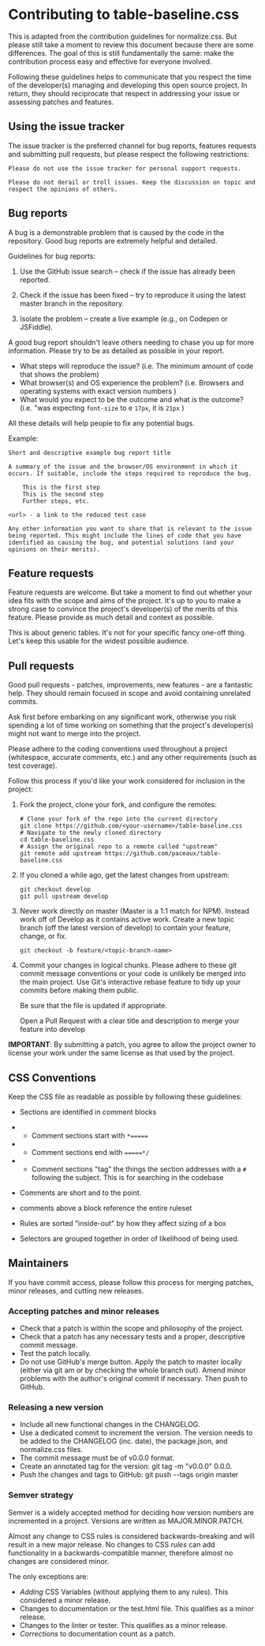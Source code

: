 # Contributing to table-baseline.css

This is adapted from the contribution guidelines for normalize.css. But please still take a moment to review this document because there are some differences. The goal of this is still fundamentally the same: make the contribution process easy and effective for everyone involved.

Following these guidelines helps to communicate that you respect the time of the developer(s) managing and developing this open source project. In return, they should reciprocate that respect in addressing your issue or assessing patches and features.

## Using the issue tracker

The issue tracker is the preferred channel for bug reports, features requests and submitting pull requests, but please respect the following restrictions:

    Please do not use the issue tracker for personal support requests.

    Please do not derail or troll issues. Keep the discussion on topic and respect the opinions of others.

## Bug reports

A bug is a demonstrable problem that is caused by the code in the repository. Good bug reports are extremely helpful and detailed. 

Guidelines for bug reports:

1. Use the GitHub issue search – check if the issue has already been reported.

2. Check if the issue has been fixed – try to reproduce it using the latest master branch in the repository.

3. Isolate the problem – create a live example (e.g., on Codepen or JSFiddle). 

A good bug report shouldn't leave others needing to chase you up for more information. Please try to be as detailed as possible in your report. 

* What steps will reproduce the issue? (i.e. The minimum amount of code that shows the problem)
* What browser(s) and OS experience the problem? (i.e. Browsers and operating systems with exact version numbers )
* What would you expect to be the outcome and what _is_ the outcome? (i.e. "was expecting `font-size` to e `17px`, it is `21px` )

All these details will help people to fix any potential bugs.

Example:

    Short and descriptive example bug report title

    A summary of the issue and the browser/OS environment in which it occurs. If suitable, include the steps required to reproduce the bug.

        This is the first step
        This is the second step
        Further steps, etc.

    <url> - a link to the reduced test case

    Any other information you want to share that is relevant to the issue being reported. This might include the lines of code that you have identified as causing the bug, and potential solutions (and your opinions on their merits).

## Feature requests

Feature requests are welcome. But take a moment to find out whether your idea fits with the scope and aims of the project. It's up to you to make a strong case to convince the project's developer(s) of the merits of this feature. Please provide as much detail and context as possible.

This is about generic tables. It's not for your specific fancy one-off thing. Let's keep this usable for the widest possible audience.

## Pull requests

Good pull requests - patches, improvements, new features - are a fantastic help. They should remain focused in scope and avoid containing unrelated commits.

Ask first before embarking on any significant work, otherwise you risk spending a lot of time working on something that the project's developer(s) might not want to merge into the project.

Please adhere to the coding conventions used throughout a project (whitespace, accurate comments, etc.) and any other requirements (such as test coverage).

Follow this process if you'd like your work considered for inclusion in the project:

1. Fork the project, clone your fork, and configure the remotes:

    ```
    # Clone your fork of the repo into the current directory
    git clone https://github.com/<your-username>/table-baseline.css
    # Navigate to the newly cloned directory
    cd table-baseline.css
    # Assign the original repo to a remote called "upstream"
    git remote add upstream https://github.com/paceaux/table-baseline.css
    ```

2. If you cloned a while ago, get the latest changes from upstream:

    ```
    git checkout develop
    git pull upstream develop
    ```

3. Never work directly on master (Master is a 1:1 match for NPM). Instead work off of Develop as it contains active work.   Create a new topic branch (off the latest version of develop) to contain your feature, change, or fix. 

    ```
    git checkout -b feature/<topic-branch-name>
    ```


4. Commit your changes in logical chunks. Please adhere to these git commit message conventions or your code is unlikely be merged into the main project. Use Git's interactive rebase feature to tidy up your commits before making them public.

    Be sure that the file is updated if appropriate. 

    Open a Pull Request with a clear title and description to merge your feature into develop

**IMPORTANT**: By submitting a patch, you agree to allow the project owner to license your work under the same license as that used by the project.

## CSS Conventions

Keep the CSS file as readable as possible by following these guidelines:

* Sections are identified in comment blocks
* * Comment sections start with `*=====`
* * Comment sections end with `=====*/`
* * Comment sections "tag" the things the section addresses with a `#` following the subject. This is for searching in the codebase

* Comments are short and to the point.
* comments above a block reference the entire ruleset
* Rules are sorted "inside-out" by how they affect sizing of a box
* Selectors are grouped together in order of likelihood of being used. 


## Maintainers

If you have commit access, please follow this process for merging patches, minor releases, and cutting new releases.

### Accepting patches and minor releases

* Check that a patch is within the scope and philosophy of the project.
* Check that a patch has any necessary tests and a proper, descriptive commit message.
* Test the patch locally.
* Do not use GitHub's merge button. Apply the patch to master locally (either via git am or by checking the whole branch out). Amend minor problems with the author's original commit if necessary. Then push to GitHub.

### Releasing a new version

* Include all new functional changes in the CHANGELOG.
* Use a dedicated commit to increment the version. The version needs to be added to the CHANGELOG (inc. date), the package.json, and normalize.css files.
* The commit message must be of v0.0.0 format.
* Create an annotated tag for the version: git tag -m "v0.0.0" 0.0.0.
* Push the changes and tags to GitHub: git push --tags origin master

### Semver strategy

Semver is a widely accepted method for deciding how version numbers are incremented in a project. Versions are written as MAJOR.MINOR.PATCH.

Almost any change to CSS rules is considered backwards-breaking and will result in a new major release. No changes to CSS _rules_ can add functionality in a backwards-compatible manner, therefore almost no changes are considered minor.

The only exceptions are:

- _Adding_ CSS Variables (without applying them to any rules). This considered a minor release.
- Changes to documentation or the test.html file. This qualifies as a minor release.
- Changes to the linter or tester. This qualifies as a minor release.
- _Corrections_ to documentation count as a patch.
